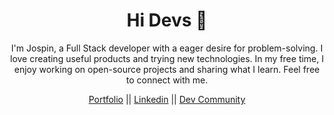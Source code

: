 <h1 align="center">Hi Devs 👋</h1>
<p align="center">I'm Jospin, a Full Stack developer with a eager desire for problem-solving. I love creating useful products and trying new technologies. In my free time, I enjoy working on open-source projects and sharing what I learn. Feel free to connect with me.</p>


<p align="center">
<a href="https://jospinndagano.netlify.app/" target="blank">Portfolio</a> || 
<a href="https://www.linkedin.com/in/jospin-ndagano/" target="blank">Linkedin</a> ||
<a href="https://dev.to/jospin6" target="blank">Dev Community</a>
</p>


